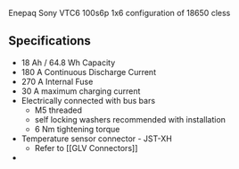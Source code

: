 Enepaq Sony VTC6 100s6p
1x6 configuration of 18650 cless

## Specifications
- 18 Ah / 64.8 Wh Capacity
- 180 A Continuous Discharge Current
- 270 A Internal Fuse 
- 30 A maximum charging current
- Electrically connected with bus bars
	- M5 threaded
	- self locking washers recommended with installation
	- 6 Nm tightening torque
- Temperature sensor connector - JST-XH
	- Refer to [[GLV Connectors]] 
- 
